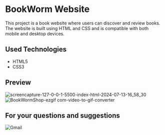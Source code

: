# BookWorm Website

This project is a book website where users can discover and review books. The website is built using HTML and CSS and is compatible with both mobile and desktop devices.
## Used Technologies
- HTML5
- CSS3 


## Preview 
![screencapture-127-0-0-1-5500-index-html-2024-07-13-16_58_30](https://github.com/user-attachments/assets/ebc72c9a-bf6d-4f3a-97db-bdbb4019412f)
![BookWormShop-ezgif com-video-to-gif-converter](https://github.com/user-attachments/assets/4cb34d63-d90a-4813-9283-c2b39f990dd6)



## For your questions and suggestions
<a href="mailto:mehmet.polat2035@gmail.com" target="_blank" style="text-decoration: none;">
    <img src="https://img.shields.io/badge/Gmail-D14836.svg?style=for-the-badge&logo=Gmail&logoColor=white" alt="Gmail">
</a>
